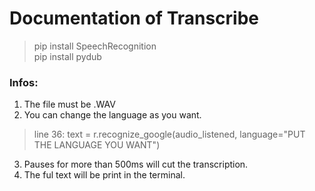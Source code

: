 # Documentation of Transcribe
> pip install SpeechRecognition <br>
> pip install pydub <br>
### Infos:
1. The file must be .WAV <br>
2. You can change the language as you want.<br>
>line 36: text = r.recognize_google(audio_listened, language="PUT THE LANGUAGE YOU WANT")<br>
3. Pauses for more than 500ms will cut the transcription.<br>
4. The ful text will be print in the terminal.<br>
